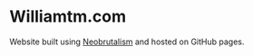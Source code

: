 # Williamtm.com

Website built using [Neobrutalism](https://www.neobrutalism.dev) and hosted on
GitHub pages.
